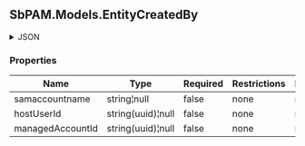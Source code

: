 
<h2 id="tocS_SbPAM.Models.EntityCreatedBy">SbPAM.Models.EntityCreatedBy</h2>

<a id="schemasbpam.models.entitycreatedby"></a>
<a id="schema_SbPAM.Models.EntityCreatedBy"></a>
<a id="tocSsbpam.models.entitycreatedby"></a>
<a id="tocssbpam.models.entitycreatedby"></a>

<details><summary>JSON</summary>


```json
{
  "samaccountname": "string",
  "hostUserId": "f49f66da-8e90-4a2e-90ba-36f4d97bfbe9",
  "managedAccountId": "98c25b84-2c06-4fcd-94c7-306443f45a3d"
}

```


</details>

### Properties

|Name|Type|Required|Restrictions|Description|
|---|---|---|---|---|
|samaccountname|string¦null|false|none|none|
|hostUserId|string(uuid)¦null|false|none|none|
|managedAccountId|string(uuid)¦null|false|none|none|


